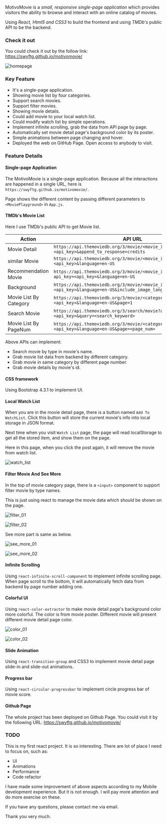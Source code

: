 MotivoMovie is  a *small, responsive single-page application* which provides visitors the ability to browse and interact with an online catalog of movies.

Using *React, Html5 and CSS3* to build the frontend and using *TMDb's* public API to be the backend.

### Check it out

You could check it out by the follow link: https://swyftg.github.io/motivomovie/

![homepage](https://raw.githubusercontent.com/SwyftG/motivomovie/master/img/homepage.png)


### Key Feature
- It's a single-page application.
- Showing movie list by four categories.
- Support search movies.
- Support filter movies.
- Showing movie details.
- Could add movie to your local watch list.
- Could modify watch list by simple operations.
- Implement infinite scrolling, grab the data from API page by page.
- Automatically set movie detail page's background color by its poster.
- Simple animations between page changing and hover.
- Deployed the web on GitHub Page. Open access to anybody to visit.

### Feature Details

#### Single-page Application

The MotivoMovie is a single-page application. Because all the interactions are happened in a single URL, here is `https://swyftg.github.io/motivomovie/`.

Page shows the different content by passing different parameters to `<MoviePlayground>` in `App.js`.

#### TMDb's Movie List

Here I use TMDb's public API to get Movie list.

| Action | API URL |
| ------ | ------ |
| Movie Detail | `https://api.themoviedb.org/3/movie/<movie_id>?api_key=<api_key>&append_to_response=credits` |
| similar Movie | `https://api.themoviedb.org/3/movie/<movie_id>/similar?api_key=<api_key>&language=en-US` |
| Recommendation Movie | `https://api.themoviedb.org/3/movie/<movie_id>/recommendations?api_key=<api_key>&language=en-US` |
| Background | `https://api.themoviedb.org/3/movie/<movie_id>/images?api_key=<api_key>&language=en-US&include_image_language=en` |
| Movie List By Category | `https://api.themoviedb.org/3/movie/<category>?api_key=<api_key>&language=en-US&page=1` |
| Search Movie | `https://api.themoviedb.org/3/search/movie?api_key=<api_key>&query=<search_keyword>` |
| Movie List By PageNum | `https://api.themoviedb.org/3/movie/<category>?api_key=<api_key>&language=en-US&page=<page_num>` |

Above APIs can implement:
- Search movie by type in movie's name.
- Grab movie list data from backend by different category.
- Grab movie in same category by different page number.
- Grab movie details by movie's id.

#### CSS framework

Using Bootstrap 4.3.1 to implement UI.

#### Local Watch List

When you are in the movie detail page, there is a button named `Add To WatchList`. Click this button will store the current movie's info into local storage in JSON format.

Next time when you visit `Watch List` page, the page will read localStorage to get all the stored item, and show them on the page.

Here in this page, when you click the post again, it will remove the movie from watch list.

![watch_list](https://raw.githubusercontent.com/SwyftG/motivomovie/master/img/watchlist.png)

#### Filter Movie And See More

In the top of movie category page, there is a `<input>` component to support filter movie by type names.

This is just using react to manage the movie data which should be shown on the page.

![filter_01](https://raw.githubusercontent.com/SwyftG/motivomovie/master/img/filter01.png)

![filter_02](https://raw.githubusercontent.com/SwyftG/motivomovie/master/img/filter02.png)

See more part is same as below.

![see_more_01](https://raw.githubusercontent.com/SwyftG/motivomovie/master/img/seemore01.png)

![see_more_02](https://raw.githubusercontent.com/SwyftG/motivomovie/master/img/seemore2.png)

#### Infinite Scrolling

Using `react-infinite-scroll-component` to implement infinite scrolling page. When page scroll to the bottom, it will automatically fetch data from backend by page number adding one.

#### Colorful UI

Using `react-color-extractor` to make movie detail page's background color more colorful. The color is from movie poster. Different movie will present different movie detail page color.

![color_01](https://raw.githubusercontent.com/SwyftG/motivomovie/master/img/color01.png)

![color_02](https://raw.githubusercontent.com/SwyftG/motivomovie/master/img/color02.png)

#### Slide Animation

Using `react-transition-group` and CSS3 to implement movie detail page slide-in and slide-out animations. 

#### Progress bar

Using `react-circular-progressbar` to implement circle progress bar of movie score.

#### Github Page

The whole project has been deployed on Github Page. You could visit it by the following URL: https://swyftg.github.io/motivomovie/

### TODO

This is my first react project. It is so interesting. There are lot of place I need to focus on, such as:
- UI
- Animations
- Performance
- Code refactor

I have made some improvement of above aspects according to my Mobile development experience. But it is not enough. I will pay more attention and do more exercise on these. 

If you have any questions, please contact me via email.

Thank you very much.



